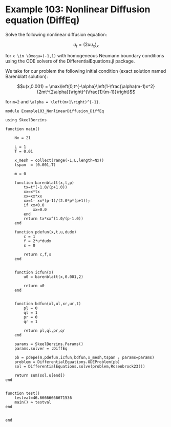 # Example 103: Nonlinear Diffusion equation (DiffEq)

Solve the following nonlinear diffusion equation:
```math
u_t  = (2uu_x)_{x}
```
for ``x \in \Omega=(-1,1)`` with homogeneous Neumann boundary conditions using the ODE solvers of the DifferentialEquations.jl package.

We take for our problem the following initial condition (exact solution named Barenblatt solution):
```math
u(x,0.001) = \max\left(0,t^{-\alpha}\left(1-\frac{\alpha(m-1)x^2}{2mt^{2\alpha}}\right)^{\frac{1}{m-1}}\right)
```
for ``m=2`` and ``\alpha = \left(m+1\right)^{-1}``.

```
module Example103_NonlinearDiffusion_DiffEq

using SkeelBerzins

function main()

	Nx = 21

	L = 1
	T = 0.01

	x_mesh = collect(range(-1,L,length=Nx))
	tspan  = (0.001,T)

	m = 0

	function barenblatt(x,t,p)
		tx=t^(-1.0/(p+1.0))
		xx=x*tx
		xx=xx*xx
		xx=1- xx*(p-1)/(2.0*p*(p+1));
		if xx<0.0
			xx=0.0
		end
		return tx*xx^(1.0/(p-1.0))
	end

	function pdefun(x,t,u,dudx)
		c = 1
		f = 2*u*dudx
		s = 0
		
		return c,f,s
	end


	function icfun(x)
		u0 = barenblatt(x,0.001,2)
		
		return u0
	end


	function bdfun(xl,ul,xr,ur,t)
		pl = 0
		ql = 1
		pr = 0
		qr = 1

		return pl,ql,pr,qr
	end

	params = SkeelBerzins.Params()
	params.solver = :DiffEq

	pb = pdepe(m,pdefun,icfun,bdfun,x_mesh,tspan ; params=params)
	problem = DifferentialEquations.ODEProblem(pb)
	sol = DifferentialEquations.solve(problem,Rosenbrock23())

	return sum(sol.u[end])
end


function test()
    testval=46.66666666671536
    main() ≈ testval
end


end
```

